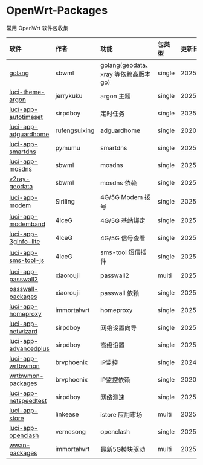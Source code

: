 # OpenWrt-Packages
常用 OpenWrt 软件包收集

|软件|作者|功能|包类型|更新日期|
|:-|:-|:-|:-|:-|
|[golang](https://github.com/sbwml/packages_lang_golang)|sbwml|golang(geodata、xray 等依赖高版本 go)|single|20250606|
|[luci-theme-argon](https://github.com/jerrykuku/luci-theme-argon)|jerrykuku|argon 主题|single|20250603|
|[luci-app-autotimeset](https://github.com/sirpdboy/luci-app-autotimeset)|sirpdboy|定时任务|single|20250514|
|[luci-app-adguardhome](https://github.com/rufengsuixing/luci-app-adguardhome)|rufengsuixing|adguardhome|single|20200113|
|[luci-app-smartdns](https://github.com/pymumu/luci-app-smartdns)|pymumu|smartdns|single|20250220|
|[luci-app-mosdns](https://github.com/sbwml/luci-app-mosdns)|sbwml|mosdns|single|20250315|
|[v2ray-geodata](https://github.com/sbwml/v2ray-geodata)|sbwml|mosdns 依赖|single|20250125|
|[luci-app-modem](https://github.com/Siriling/5G-Modem-Support)|Siriling|4G/5G Modem 拨号|single|20250424|
|[luci-app-modemband](https://github.com/4IceG/luci-app-modemband)|4IceG|4G/5G 基站绑定|single|20250528|
|[luci-app-3ginfo-lite](https://github.com/4IceG/luci-app-3ginfo-lite)|4IceG|4G/5G 信号查看|single|20250609|
|[luci-app-sms-tool-js](https://github.com/4IceG/luci-app-sms-tool-js)|4IceG|sms-tool 短信插件|single|20250609|
|[luci-app-passwall2](https://github.com/xiaorouji/openwrt-passwall2)|xiaorouji|passwall2|multi|20250514|
|[passwall-packages](https://github.com/xiaorouji/openwrt-passwall-packages)|xiaorouji|passwall 依赖|single|20250608|
|[luci-app-homeproxy](https://github.com/immortalwrt/homeproxy)|immortalwrt|homeproxy|single|20250513|
|[luci-app-netwizard](https://github.com/sirpdboy/luci-app-netwizard)|sirpdboy|网络设置向导|single|20250514|
|[luci-app-advancedplus](https://github.com/sirpdboy/luci-app-advancedplus)|sirpdboy|高级设置|single|20250514|
|[luci-app-wrtbwmon](https://github.com/brvphoenix/luci-app-wrtbwmon)|brvphoenix|IP监控|single|20240217|
|[wrtbwmon-packages](https://github.com/brvphoenix/wrtbwmon)|brvphoenix|IP监控依赖|single|20201201|
|[luci-app-netspeedtest](https://github.com/sirpdboy/netspeedtest)|sirpdboy|网络测速|single|20250611|
|[luci-app-store](https://github.com/linkease/istore)|linkease|istore 应用市场|multi|20250516|
|[luci-app-openclash](https://github.com/vernesong/OpenClash)|vernesong|openclash|single|20250531|
|[wwan-packages](https://github.com/immortalwrt/wwan-packages)|immortalwrt|最新5G模块驱动|multi|20250604|
